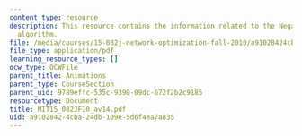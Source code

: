 ```yaml
---
content_type: resource
description: This resource contains the information related to the Negative cycle
  algorithm.
file: /media/courses/15-082j-network-optimization-fall-2010/a91028424cba24db109e5d6f4ea7a835_MIT15_082JF10_av14.pdf
file_type: application/pdf
learning_resource_types: []
ocw_type: OCWFile
parent_title: Animations
parent_type: CourseSection
parent_uid: 9789effc-535c-9390-09dc-672f2b2c9185
resourcetype: Document
title: MIT15_082JF10_av14.pdf
uid: a9102842-4cba-24db-109e-5d6f4ea7a835
---
```

